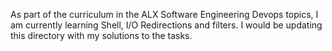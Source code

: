 As part of the curriculum in the ALX Software Engineering Devops topics, I am currently learning Shell, I/O Redirections and filters. I would be updating this directory with my solutions to the tasks.
